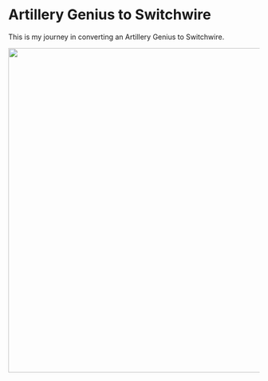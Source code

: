 # Artillery Genius to Switchwire
This is my journey in converting an Artillery Genius to Switchwire.

<!-- <img src="https://user-images.githubusercontent.com/44800440/124162775-21673800-da9f-11eb-9416-9d70eb20ef93.jpg" width="650" height="650"> -->

<p align="center">
  <img width="650" height="650" src="https://user-images.githubusercontent.com/44800440/124162775-21673800-da9f-11eb-9416-9d70eb20ef93.jpg">
</p>
